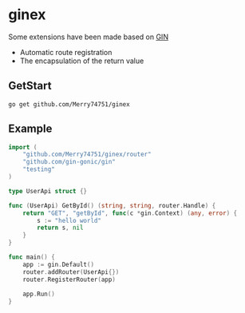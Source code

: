# ginex
Some extensions have been made based on [GIN](https://github.com/gin-gonic/gin)
- Automatic route registration
- The encapsulation of the return value

## GetStart
```
go get github.com/Merry74751/ginex
```

## Example
```go
import (
	"github.com/Merry74751/ginex/router"
	"github.com/gin-gonic/gin"
	"testing"
)

type UserApi struct {}

func (UserApi) GetById() (string, string, router.Handle) {
	return "GET", "getById", func(c *gin.Context) (any, error) {
		s := "hello world"
		return s, nil
	}
}

func main() {
	app := gin.Default()
	router.addRouter(UserApi{})
	router.RegisterRouter(app)
	
	app.Run()
}
```
